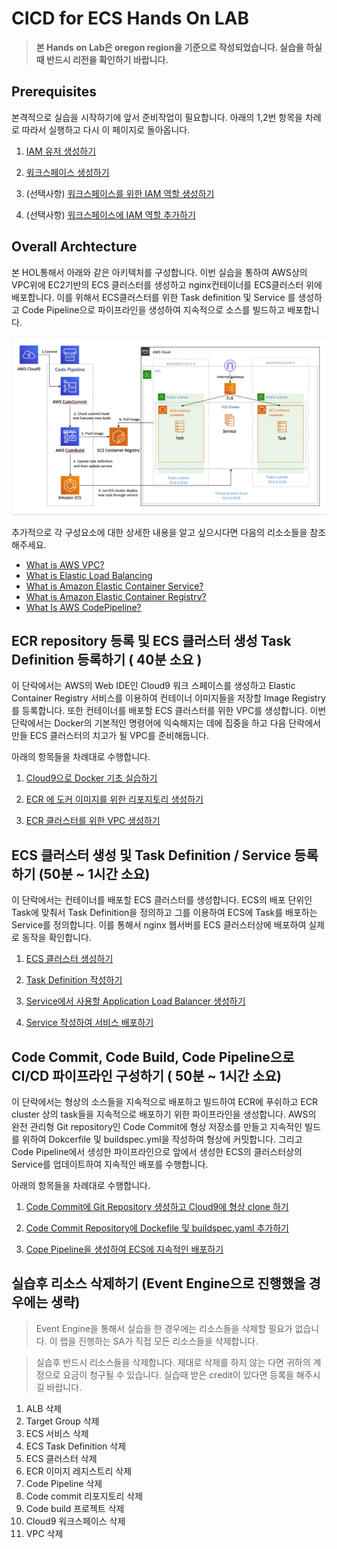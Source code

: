 # CICD for ECS Hands On LAB

> **본 Hands on Lab은 oregon region을 기준으로 작성되었습니다. 실습을 하실 때 반드시 리전을 확인하기 바랍니다.**

## Prerequisites

본격적으로 실습을 시작하기에 앞서 준비작업이 필요합니다. 아래의 1,2번 항목을 차례로 따라서 실행하고 다시 이 페이지로 돌아옵니다.

1. [IAM 유저 생성하기](doc/create-iam-user.md)

2. [워크스페이스 생성하기](doc/create-a-workspace.md)

3. (선택사항) [워크스페이스를 위한 IAM 역할 생성하기](doc/create-an-iam-role-for-your-workspace.md)

4. (선택사항) [워크스페이스에 IAM 역할 추가하기](doc/attach-the-iam-role-to-your-workspace.md)

## Overall Archtecture

본 HOL통해서 아래와 같은 아키텍처를 구성합니다. 이번 실습을 통하여 AWS상의 VPC위에 EC2기반의 ECS 클러스터를 생성하고 nginx컨테이너를 ECS클러스터 위에 배포합니다. 이를 위해서 ECS클러스터를 위한 Task definition 및 Service 를 생성하고 Code Pipeline으로 파이프라인을 생성하여 지속적으로 소스를 빌드하고 배포합니다.

![Alt](images/overall-architecture.png "create pipe")

추가적으로 각 구성요소에 대한 상세한 내용을 알고 싶으시다면 다음의 리소소들을 참조해주세요.

- [What is AWS VPC?](https://docs.aws.amazon.com/vpc/latest/userguide/what-is-amazon-vpc.html)
- [What is Elastic Load Balancing](https://docs.aws.amazon.com/elasticloadbalancing/latest/userguide/what-is-load-balancing.html)
- [What is Amazon Elastic Container Service?](https://docs.aws.amazon.com/AmazonECS/latest/developerguide/Welcome.html)
- [What is Amazon Elastic Container Registry?](https://docs.aws.amazon.com/AmazonECR/latest/userguide/what-is-ecr.html)
- [What Is AWS CodePipeline?](https://docs.aws.amazon.com/codepipeline/latest/userguide/welcome.html)

## ECR repository 등록 및 ECS 클러스터 생성 Task Definition 등록하기 ( 40분 소요 )

이 단락에서는 AWS의 Web IDE인 Cloud9 워크 스페이스를 생성하고 Elastic Container Registry 서비스를 이용하여 컨테이너 이미지들을 저장할 Image Registry를 등록합니다. 또한 컨테이너를 배포할 ECS 클러스터를 위한 VPC를 생성합니다. 이번 단락에서는 Docker의 기본적인 명령어에 익숙해지는 데에 집중을 하고 다음 단락에서 만들 ECS 클러스터의 치고가 될 VPC를 준비해둡니다.

아래의 항목들을 차례대로 수행합니다.

1. [Cloud9으로 Docker 기초 실습하기](doc/cloud9-docker-basic.md)

2. [ECR 에 도커 이미지를 위한 리포지토리 생성하기](doc/create-ecr-repository.md)

3. [ECR 클러스터를 위한 VPC 생성하기](doc/create-vpc.md)

## ECS 클러스터 생성 및 Task Definition / Service 등록하기 (50분 ~ 1시간 소요)

이 단락에서는 컨테이너를 배포할 ECS 클러스터를 생성합니다. ECS의 배포 단위인 Task에 맞춰서 Task Definition을 정의하고 그를 이용하여 ECS에 Task를 배포하는 Service를 정의합니다. 이를 통해서 nginx 웹서버를 ECS 클러스터상에 배포하여 실제로 동작을 확인합니다.

1. [ECS 클러스터 생성하기](doc/create-ecs-cluster.md)

2. [Task Definition 작성하기](doc/create-task-definition.md)

3. [Service에서 사용할 Application Load Balancer 생성하기](doc/create-alb.md)

4. [Service 작성하여 서비스 배포하기](doc/create-service.md)

## Code Commit, Code Build, Code Pipeline으로 CI/CD 파이프라인 구성하기 ( 50분 ~ 1시간 소요)

이 단락에서는 형상의 소스들을 지속적으로 배포하고 빌드하여 ECR에 푸쉬하고 ECR cluster 상의 task들을 지속적으로 배포하기 위한 파이프라인을 생성합니다. AWS의 완전 관리형 Git repository인 Code Commit에 형상 저장소를 만들고 지속적인 빌드를 위하여 Dokcerfile 및 buildspec.yml을 작성하여 형상에 커밋합니다. 그리고 Code Pipeline에서 생성한 파이프라인으로 앞에서 생성한 ECS의 클러스터상의 Service를 업데이트하여 지속적인 배포를 수행합니다.

 아래의 항목들을 차례대로 수행합니다.

1. [Code Commit에 Git Repository 생성하고 Cloud9에 형상 clone 하기](doc/create-codecommit-repo.md)

2. [Code Commit Repository에 Dockefile 및 buildspec.yaml 추가하기](doc/create-resource-for-build.md)

3. [Cope Pipeline을 생성하여 ECS에 지속적인 배포하기](doc/create-pipeline.md)

## 실습후 리소스 삭제하기 (Event Engine으로 진행했을 경우에는 생략)

> Event Engine을 통해서 실습을 한 경우에는 리소스들을 삭제할 필요가 없습니다. 이 랩을 진행하는 SA가 직접 모든 리소스들을 삭제합니다.

> 실습후 반드시 리소스들을 삭제합니다. 제대로 삭제를 하지 않는 다면 귀하의 계정으로 요금이 청구될 수 있습니다. 실습때 받은 credit이 있다면 등록을 해주시길 바랍니다.

1. ALB 삭제
2. Target Group 삭제
3. ECS 서비스 삭제
4. ECS Task Definition 삭제
5. ECS 클러스터 삭제
6. ECR 이미지 레지스트리 삭제
7. Code Pipeline 삭제
8. Code commit 리포지토리 삭제
9. Code build 프로젝트 삭제
10. Cloud9 워크스페이스 삭제
11. VPC 삭제
